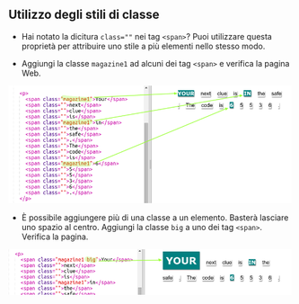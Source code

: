 ## Utilizzo degli stili di classe

+ Hai notato la dicitura `class=""` nei tag `<span>`? Puoi utilizzare questa proprietà per attribuire uno stile a più elementi nello stesso modo.

+ Aggiungi la classe `magazine1` ad alcuni dei tag `<span>` e verifica la pagina Web.

![screenshot](images/letter-magazine1.png)

+ È possibile aggiungere più di una classe a un elemento. Basterà lasciare uno spazio al centro. Aggiungi la classe `big` a uno dei tag `<span>`. Verifica la pagina.

![screenshot](images/letter-big.png)



